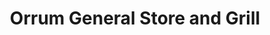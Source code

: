 ---
title: "Orrum General Store and Grill"
url: /orrum/orrum-general-store-and-grill/
shop: convenience
---